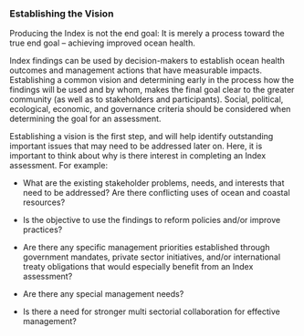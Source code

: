 ### Establishing the Vision

Producing the Index is not the end goal: It is merely a process toward the true end goal – achieving improved ocean health.

Index findings can be used by decision-makers to establish ocean health outcomes and management actions that have measurable impacts. Establishing a common vision and determining early in the process how the findings will be used and by whom, makes the final goal clear to the greater community (as well as to stakeholders and participants). Social, political, ecological, economic, and governance criteria should be considered when determining the goal for an assessment.

Establishing a vision is the first step, and will help identify outstanding important issues that may need to be addressed later on. Here, it is important to think about why is there interest in completing an Index assessment. For example:

* What are the existing stakeholder problems, needs, and interests that need to be addressed? Are there conflicting uses of ocean and coastal resources?

* Is the objective to use the findings to reform policies and/or improve practices?

* Are there any specific management priorities established through government mandates, private sector initiatives, and/or international treaty obligations that would especially benefit from an Index assessment?

* Are there any special management needs?

* Is there a need for stronger multi sectorial collaboration for effective management?

